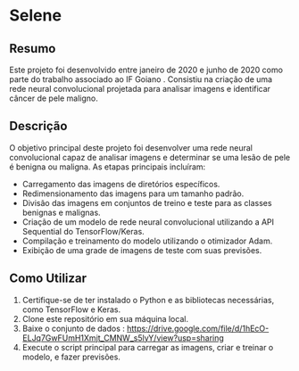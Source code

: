 # Selene

## Resumo

Este projeto foi desenvolvido entre janeiro de 2020 e junho de 2020 como parte do trabalho associado ao IF Goiano . Consistiu na criação de uma rede neural convolucional projetada para analisar imagens e identificar câncer de pele maligno.

## Descrição

O objetivo principal deste projeto foi desenvolver uma rede neural convolucional capaz de analisar imagens e determinar se uma lesão de pele é benigna ou maligna. As etapas principais incluíram:

- Carregamento das imagens de diretórios específicos.
- Redimensionamento das imagens para um tamanho padrão.
- Divisão das imagens em conjuntos de treino e teste para as classes benignas e malignas.
- Criação de um modelo de rede neural convolucional utilizando a API Sequential do TensorFlow/Keras.
- Compilação e treinamento do modelo utilizando o otimizador Adam.
- Exibição de uma grade de imagens de teste com suas previsões.

## Como Utilizar

1. Certifique-se de ter instalado o Python e as bibliotecas necessárias, como TensorFlow e Keras.
2. Clone este repositório em sua máquina local.
3. Baixe o conjunto de dados : https://drive.google.com/file/d/1hEcO-ELJq7GwFUmH1Xmjt_CMNW_s5lyY/view?usp=sharing
4. Execute o script principal para carregar as imagens, criar e treinar o modelo, e fazer previsões.



